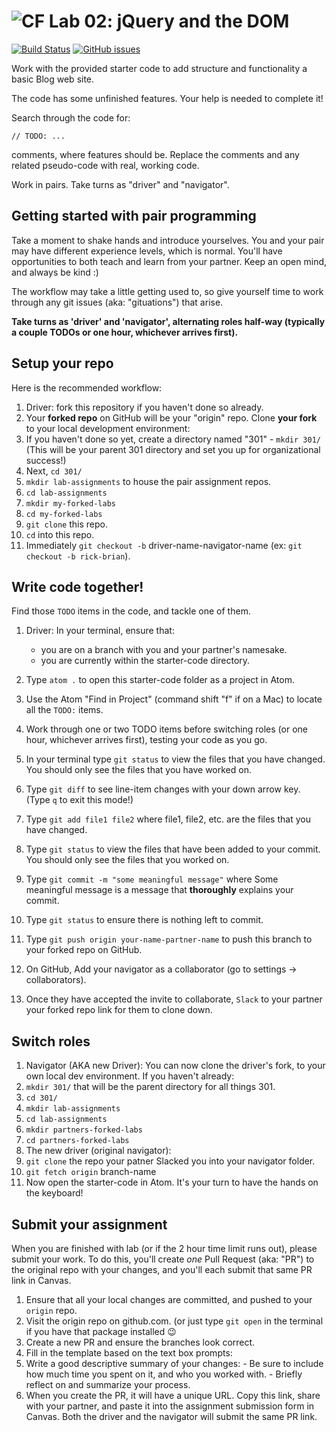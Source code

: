 ![CF](https://i.imgur.com/7v5ASc8.png)  Lab 02: jQuery and the DOM
=======
[![Build Status](https://travis-ci.org/codefellows-seattle-301d9/02-jquery-and-the-dom.svg?branch=master)](https://travis-ci.org/codefellows-seattle-301d9/02-jquery-and-the-dom)  [![GitHub issues](https://img.shields.io/badge/Stuck%3F-Ask%20for%20Help!-orange.svg)](https://github.com/codefellows/seattle-301d9/issues/new) 

Work with the provided starter code to add structure and functionality a basic Blog web site.

The code has some unfinished features. Your help is needed to complete it!

Search through the code for:

 `// TODO: ...`

 comments, where features should be. Replace the comments and any related pseudo-code with real, working code.

Work in pairs. Take turns as "driver" and "navigator".

## Getting started with pair programming

Take a moment to shake hands and introduce yourselves. You and your pair may have different experience levels, which is normal. You'll have opportunities to both teach and learn from your partner. Keep an open mind, and always be kind :)

The workflow may take a little getting used to, so give yourself time to work through any git issues (aka: "gituations") that arise.

**Take turns as 'driver' and 'navigator', alternating roles half-way (typically a couple TODOs or one hour, whichever arrives first).**

## Setup your repo

Here is the recommended workflow:

1. Driver: fork this repository if you haven't done so already.
1. Your **forked repo** on GitHub will be your "origin" repo. Clone **your fork** to your local development environment:
1. If you haven't done so yet, create a directory named "301" - `mkdir 301/` (This will be your parent 301 directory and set you up for organizational success!)
1. Next, `cd 301/`
1. `mkdir lab-assignments` to house the pair assignment repos.
1. `cd lab-assignments`
2. `mkdir my-forked-labs`
3. `cd my-forked-labs`
1. `git clone` this repo.
1. `cd` into this repo.
1. Immediately `git checkout -b` driver-name-navigator-name (ex: `git checkout -b rick-brian`).  

## Write code together!

Find those `TODO` items in the code, and tackle one of them.

1. Driver: In your terminal, ensure that:
   - you are on a branch with you and your partner's namesake.
   - you are currently within the starter-code directory.

1. Type `atom .` to open this starter-code folder as a project in Atom.
1. Use the Atom "Find in Project" (command shift "f" if on a Mac) to locate all the `TODO:` items.
1. Work through one or two TODO items before switching roles (or one hour, whichever arrives first), testing your code as you go.
1. In your terminal type `git status` to view the files that you have changed. You should only see the files that you have worked on.
2. Type `git diff` to see line-item changes with your down arrow key. (Type `q` to exit this mode!)
1. Type `git add file1 file2` where file1, file2, etc. are the files that you have changed.
1. Type `git status` to view the files that have been added to your commit. You should only see the files that you worked on.
1. Type `git commit -m "some meaningful message"` where Some meaningful message is a message that **thoroughly** explains your commit.
1. Type `git status` to ensure there is nothing left to commit.
1. Type `git push origin your-name-partner-name` to push this branch to your forked repo on GitHub.
2. On GitHub, Add your navigator as a collaborator (go to settings -> collaborators).
3. Once they have accepted the invite to collaborate, `Slack` to your partner your forked repo link for them to clone down.

## Switch roles

1. Navigator (AKA new Driver): You can now clone the driver's fork, to your own local dev environment. If you haven't already:
2. `mkdir 301/` that will be the parent directory for all things 301.
3. `cd 301/`
4. `mkdir lab-assignments`
5. `cd lab-assignments`
6. `mkdir partners-forked-labs`
7. `cd partners-forked-labs`
8. The new driver (original navigator):
  1. `git clone` the repo your patner Slacked you into your navigator folder.
  2. `git fetch origin` branch-name
  2. Now open the starter-code in Atom. It's your turn to have the hands on the keyboard!

## Submit your assignment

When you are finished with lab (or if the 2 hour time limit runs out), please submit your work. To do this, you'll create *one* Pull Request (aka: "PR") to the original repo with your changes, and you'll each submit that same PR link in Canvas.

1. Ensure that all your local changes are committed, and pushed to your `origin` repo.
2. Visit the origin repo on github.com. (or just type `git open` in the terminal if you have that package installed :wink:
1. Create a new PR and ensure the branches look correct.
1. Fill in the template based on the text box prompts:
  1. Write a good descriptive summary of your changes:
    - Be sure to include how much time you spent on it, and who you worked with.
    - Briefly reflect on and summarize your process.
1. When you create the PR, it will have a unique URL. Copy this link, share with your partner, and paste it into the assignment submission form in Canvas. Both the driver and the navigator will submit the same PR link.
